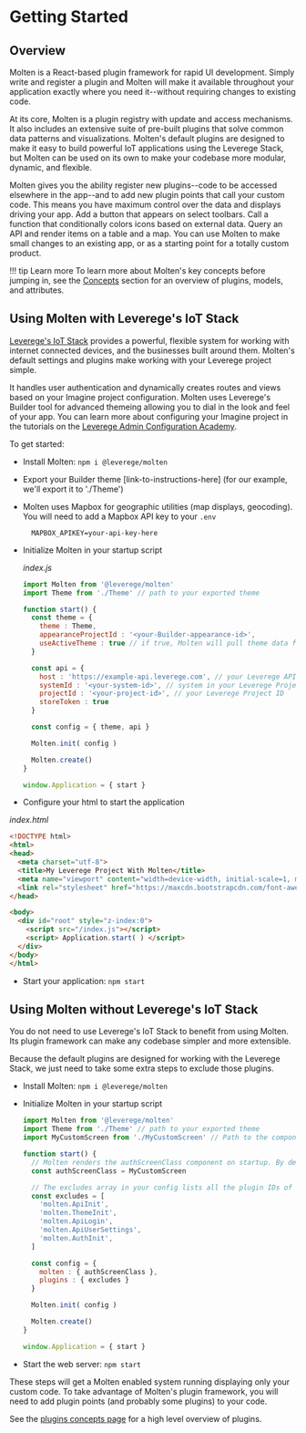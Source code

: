 # Getting Started

## Overview

Molten is a React-based plugin framework for rapid UI development. Simply write and register a plugin and Molten will make it available throughout your application exactly where you need it--without requiring changes to existing code.

At its core, Molten is a plugin registry with update and access mechanisms. It also includes an extensive suite of pre-built plugins that solve common data patterns and visualizations. Molten's default plugins are designed to make it easy to build powerful IoT applications using the Leverege Stack, but Molten can be used on its own to make your codebase more modular, dynamic, and flexible.

Molten gives you the ability register new plugins--code to be accessed elsewhere in the app--and to add new plugin points that call your custom code. This means you have maximum control over the data and displays driving your app. Add a button that appears on select toolbars. Call a function that conditionally colors icons based on external data. Query an API and render items on a table and a map. You can use Molten to make small changes to an existing app, or as a starting point for a totally custom product.

!!! tip Learn more
    To learn more about Molten's key concepts before jumping in, see the [Concepts](../concepts/plugins.md) section for an overview of plugins, models, and attributes.

## Using Molten with Leverege's IoT Stack

[Leverege's IoT Stack](https://www.leverege.com/iot-stack/overview) provides a powerful, flexible system for working with internet connected devices, and the businesses built around them. Molten's default settings and plugins make working with your Leverege project simple.

It handles user authentication and dynamically creates routes and views based on your Imagine project configuration. Molten uses Leverege's Builder tool for advanced themeing allowing you to dial in the look and feel of your app. You can learn more about configuring your Imagine project in the tutorials on the [Leverege Admin Configuration Academy](https://stack-docs.leverege.com/4.0.0/config/).

To get started:

* Install Molten: `npm i @leverege/molten`
* Export your Builder theme [link-to-instructions-here] (for our example, we'll export it to './Theme')
* Molten uses Mapbox for geographic utilities (map displays, geocoding). You will need to add a Mapbox API key to your `.env`

  ```shell
    MAPBOX_APIKEY=your-api-key-here
  ```

* Initialize Molten in your startup script

  *index.js*

  ```javascript
  import Molten from '@leverege/molten'
  import Theme from './Theme' // path to your exported theme

  function start() {
    const theme = {
      theme : Theme,
      appearanceProjectId : '<your-Builder-appearance-id>',
      useActiveTheme : true // if true, Molten will pull theme data from Builder in real time, immediately reflecting design change. Set to false for production or to improve performance.
    }

    const api = {
      host : 'https://example-api.leverege.com', // your Leverege API host
      systemId : '<your-system-id>', // system in your Leverege Project
      projectId : '<your-project-id>', // your Leverege Project ID
      storeToken : true
    }

    const config = { theme, api }

    Molten.init( config )

    Molten.create()
  }

  window.Application = { start }
  ```

* Configure your html to start the application

*index.html*

```html
<!DOCTYPE html>
<html>
<head>
  <meta charset="utf-8">
  <title>My Leverege Project With Molten</title>
  <meta name="viewport" content="width=device-width, initial-scale=1, minimum-scale=1" />
  <link rel="stylesheet" href="https://maxcdn.bootstrapcdn.com/font-awesome/4.7.0/css/font-awesome.min.css"/>
</head>

<body>
  <div id="root" style="z-index:0">
    <script src="/index.js"></script>
    <script> Application.start( ) </script>
  </div>
</body>
</html>
```

* Start your application: `npm start`

## Using Molten without Leverege's IoT Stack

You do not need to use Leverege's IoT Stack to benefit from using Molten. Its plugin framework can make any codebase simpler and more extensible.

Because the default plugins are designed for working with the Leverege Stack, we just need to take some extra steps to exclude those plugins.

* Install Molten: `npm i @leverege/molten`
* Initialize Molten in your startup script

  ```javascript
  import Molten from '@leverege/molten'
  import Theme from './Theme' // path to your exported theme
  import MyCustomScreen from './MyCustomScreen' // Path to the component you want to display on load

  function start() {
    // Molten renders the authScreenClass component on startup. By default, it's a login to a Leverege project, but you can replace it with whatever want in your config.
    const authScreenClass = MyCustomScreen

    // The excludes array in your config lists all the plugin IDs of any registered plugins (including default plugins) you want to exclude. Here we are taking out plugins related to authenticating to Leverege's API and theme engine.
    const excludes = [
      'molten.ApiInit',
      'molten.ThemeInit',
      'molten.ApiLogin',
      'molten.ApiUserSettings',
      'molten.AuthInit',
    ]

    const config = {
      molten : { authScreenClass },
      plugins : { excludes }
    }

    Molten.init( config )

    Molten.create()
  }

  window.Application = { start }
  ```

* Start the web server: `npm start`

These steps will get a Molten enabled system running displaying only your custom code. To take advantage of Molten's plugin framework, you will need to add plugin points (and probably some plugins) to your code.

See the [plugins concepts page](../concepts/plugins/index.md) for a high level overview of plugins.

